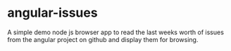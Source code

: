 # angular-issues

A simple demo node js browser app to read the last weeks worth of issues from the angular 
project on github and display them for browsing.

